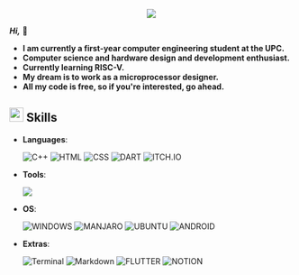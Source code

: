 <p align="center">
  <a href="https://github.com/DenverCoder1/readme-typing-svg"><img src="https://readme-typing-svg.herokuapp.com?font=Time+New+Roman&color=31F742&size=25&center=true&vCenter=true&width=600&height=100&lines=Hi,+I'm+Mounaim+Chakroun+🐢;Computer+Science+Student;Active+Learner/Researcher;Hardware+Design+and+Development+Enthusiast"></a>
</p>

***Hi,*** 🐢
  
- **I am currently a first-year computer engineering student at the UPC.**
- **Computer science and hardware design and development enthusiast.**
- **Currently learning RISC-V.**
- **My dream is to work as a microprocessor designer.**
- **All my code is free, so if you're interested, go ahead.**


## <img src="https://media2.giphy.com/media/QssGEmpkyEOhBCb7e1/giphy.gif?cid=ecf05e47a0n3gi1bfqntqmob8g9aid1oyj2wr3ds3mg700bl&rid=giphy.gif" width ="25"><b> Skills</b>


<p align="center">

- **Languages**:
    
    ![C++](https://img.shields.io/badge/C++%20-%2300599C.svg?style=for-the-badge&logo=c%2B%2B&logoColor=white)
    ![HTML](https://img.shields.io/badge/HTML5-E34F26?style=for-the-badge&logo=html5&logoColor=white)
    ![CSS](https://img.shields.io/badge/CSS3-1572B6?style=for-the-badge&logo=css3&logoColor=white)
    ![DART](https://img.shields.io/badge/Dart-0175C2?style=for-the-badge&logo=dart&logoColor=white)
    ![ITCH.IO](https://img.shields.io/badge/Itch.io-FA5C5C?style=for-the-badge&logo=itchdotio&logoColor=white)


    
- **Tools**:

   
  <a href="https://skillicons.dev">
    <img src="https://skillicons.dev/icons?i=git,github,wordpress,linkedin,godot,vim,vscode,powershell,cmake,latex,linux,windows,arduino" />
  </a>

  
- **OS**:

  ![WINDOWS](https://img.shields.io/badge/Windows-0078D6?style=for-the-badge&logo=windows&logoColor=white)
  ![MANJARO](https://img.shields.io/badge/manjaro-35BF5C?style=for-the-badge&logo=manjaro&logoColor=white)
  ![UBUNTU](https://img.shields.io/badge/Ubuntu-E95420?style=for-the-badge&logo=ubuntu&logoColor=white)
  ![ANDROID](https://img.shields.io/badge/Android-3DDC84?style=for-the-badge&logo=android&logoColor=white)

- **Extras**:

    ![Terminal](https://img.shields.io/badge/Terminal-%23054020?style=for-the-badge&logo=gnu-bash&logoColor=white)
    ![Markdown](https://img.shields.io/badge/markdown-%23000000.svg?style=for-the-badge&logo=markdown&logoColor=white)
    ![FLUTTER](https://img.shields.io/badge/Flutter-02569B?style=for-the-badge&logo=flutter&logoColor=white)
    ![NOTION](https://img.shields.io/badge/Notion-000000?style=for-the-badge&logo=notion&logoColor=white)


</p>

<br>
<br>





<br>












<br>
<br>


<br>

